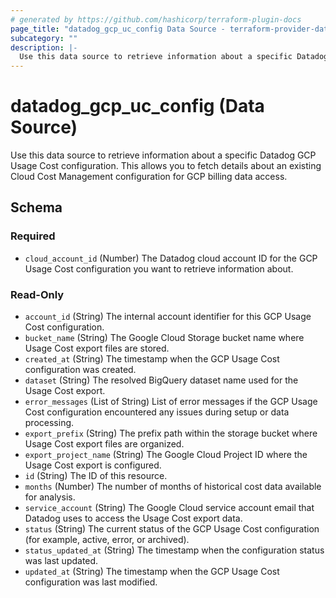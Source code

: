 ```yaml
---
# generated by https://github.com/hashicorp/terraform-plugin-docs
page_title: "datadog_gcp_uc_config Data Source - terraform-provider-datadog"
subcategory: ""
description: |-
  Use this data source to retrieve information about a specific Datadog GCP Usage Cost configuration. This allows you to fetch details about an existing Cloud Cost Management configuration for GCP billing data access.
---
```


# datadog_gcp_uc_config (Data Source)

Use this data source to retrieve information about a specific Datadog GCP Usage Cost configuration. This allows you to fetch details about an existing Cloud Cost Management configuration for GCP billing data access.



<!-- schema generated by tfplugindocs -->
## Schema

### Required

- `cloud_account_id` (Number) The Datadog cloud account ID for the GCP Usage Cost configuration you want to retrieve information about.

### Read-Only

- `account_id` (String) The internal account identifier for this GCP Usage Cost configuration.
- `bucket_name` (String) The Google Cloud Storage bucket name where Usage Cost export files are stored.
- `created_at` (String) The timestamp when the GCP Usage Cost configuration was created.
- `dataset` (String) The resolved BigQuery dataset name used for the Usage Cost export.
- `error_messages` (List of String) List of error messages if the GCP Usage Cost configuration encountered any issues during setup or data processing.
- `export_prefix` (String) The prefix path within the storage bucket where Usage Cost export files are organized.
- `export_project_name` (String) The Google Cloud Project ID where the Usage Cost export is configured.
- `id` (String) The ID of this resource.
- `months` (Number) The number of months of historical cost data available for analysis.
- `service_account` (String) The Google Cloud service account email that Datadog uses to access the Usage Cost export data.
- `status` (String) The current status of the GCP Usage Cost configuration (for example, active, error, or archived).
- `status_updated_at` (String) The timestamp when the configuration status was last updated.
- `updated_at` (String) The timestamp when the GCP Usage Cost configuration was last modified.
